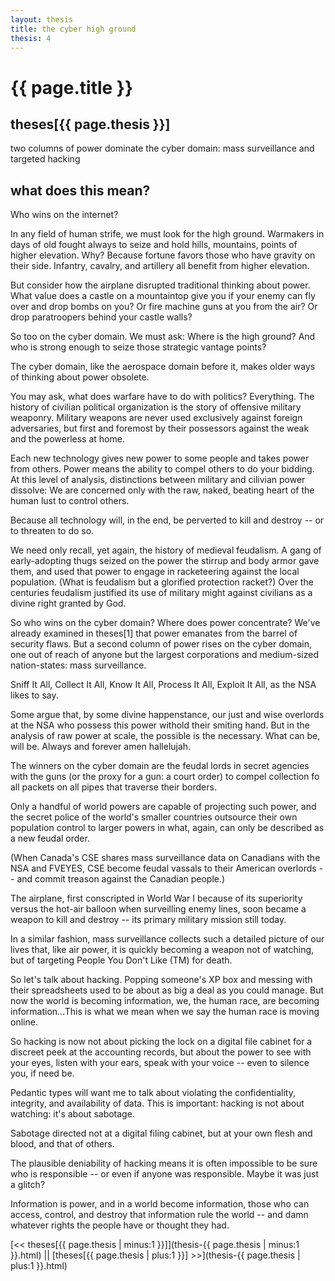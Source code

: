 ```yaml
---
layout: thesis
title: the cyber high ground
thesis: 4
---
```


<h1 id="html">{{ page.title }}</h1>

<h2 id="html">theses[{{ page.thesis }}]</h2>

two columns of power dominate the cyber domain: mass surveillance and targeted hacking

<h2 id="html">what does this mean?</h2>

Who wins on the internet?

In any field of human strife, we must look for the high ground. Warmakers in days of old fought always to seize and hold hills, mountains, points of higher elevation. Why? Because fortune favors those who have gravity on their side. Infantry, cavalry, and artillery all benefit from higher elevation.

But consider how the airplane disrupted traditional thinking about power. What value does a castle on a mountaintop give you if your enemy can fly over and drop bombs on you? Or fire machine guns at you from the air? Or drop paratroopers behind your castle walls?

So too on the cyber domain. We must ask: Where is the high ground? And who is strong enough to seize those strategic vantage points?

The cyber domain, like the aerospace domain before it, makes older ways of thinking about power obsolete.

You may ask, what does warfare have to do with politics? Everything. The history of civilian political organization is the story of offensive military weaponry. Military weapons are never used exclusively against foreign adversaries, but first and foremost by their possessors against the weak and the powerless at home.

Each new technology gives new power to some people and takes power from others. Power means the ability to compel others to do your bidding. At this level of analysis, distinctions between military and cilivian power dissolve: We are concerned only with the raw, naked, beating heart of the human lust to control others.

Because all technology will, in the end, be perverted to kill and destroy -- or to threaten to do so.

We need only recall, yet again, the history of medieval feudalism. A gang of early-adopting thugs seized on the power the stirrup and body armor gave them, and used that power to engage in racketeering against the local population. (What is feudalism but a glorified protection racket?) Over the centuries feudalism justified its use of military might against civilians as a divine right granted by God.

So who wins on the cyber domain? Where does power concentrate? We've already examined in theses[1] that power emanates from the barrel of security flaws. But a second column of power rises on the cyber domain, one out of reach of anyone but the largest corporations and medium-sized nation-states: mass surveillance.

Sniff It All, Collect It All, Know It All, Process It All, Exploit It All, as the NSA likes to say.

Some argue that, by some divine happenstance, our just and wise overlords at the NSA who possess this power withold their smiting hand. But in the analysis of raw power at scale, the possible is the necessary. What can be, will be. Always and forever amen hallelujah.

The winners on the cyber domain are the feudal lords in secret agencies with the guns (or the proxy for a gun: a court order) to compel collection fo all packets on all pipes that traverse their borders.

Only a handful of world powers are capable of projecting such power, and the secret police of the world's smaller countries outsource their own population control to larger powers in what, again, can only be described as a new feudal order.

(When Canada's CSE shares mass surveillance data on Canadians with the NSA and FVEYES, CSE become feudal vassals to their American overlords -- and commit treason against the Canadian people.)

The airplane, first conscripted in World War I because of its superiority versus the hot-air balloon when surveilling enemy lines, soon became a weapon to kill and destroy -- its primary military mission still today. 

In a similar fashion, mass surveillance collects such a detailed picture of our lives that, like air power, it is quickly becoming a weapon not of watching, but of targeting People You Don't Like (TM) for death.

So let's talk about hacking. Popping someone's XP box and messing with their spreadsheets used to be about as big a deal as you could manage. But now the world is becoming information, we, the human race, are becoming information...This is what we mean when we say the human race is moving online.

So hacking is now not about picking the lock on a digital file cabinet for a discreet peek at the accounting records, but about the power to see with your eyes, listen with your ears, speak with your voice -- even to silence you, if need be.

Pedantic types will want me to talk about violating the confidentiality, integrity, and availability of data. This is important: hacking is not about watching: it's about sabotage.

Sabotage directed not at a digital filing cabinet, but at your own flesh and blood, and that of others.

The plausible deniability of hacking means it is often impossible to be sure who is responsible -- or even if anyone was responsible. Maybe it was just a glitch?

Information is power, and in a world become information, those who can access, control, and destroy that information rule the world -- and damn whatever rights the people have or thought they had.

[\<\< theses[{{ page.thesis | minus:1 }}]](thesis-{{ page.thesis | minus:1 }}.html)  ||  [theses[{{ page.thesis | plus:1 }}] \>\>](thesis-{{ page.thesis | plus:1 }}.html)
